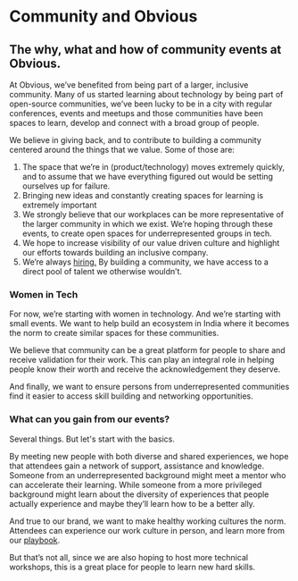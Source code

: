 # Community and Obvious

## **The why, what and how of community events at Obvious.**

At Obvious, we’ve benefited from being part of a larger, inclusive community. Many of us started learning about technology by being part of open-source communities, we’ve been lucky to be in a city with regular conferences, events and meetups and those communities have been spaces to learn, develop and connect with a broad group of people.

We believe in giving back, and to contribute to building a community centered around the things that we value. Some of those are:

1. The space that we’re in \(product/technology\) moves extremely quickly, and to assume that we have everything figured out would be setting ourselves up for failure.
2. Bringing new ideas and constantly creating spaces for learning is extremely important
3. We strongly believe that our workplaces can be more representative of the larger community in which we exist. We’re hoping through these events, to create open spaces for underrepresented groups in tech. 
4. We hope to increase visibility of our value driven culture and highlight our efforts towards building an inclusive company.
5. We’re always [hiring.](https://jobs.obvious.in/) By building a community, we have access to a direct pool of talent we otherwise wouldn’t.

### Women in Tech

For now, we’re starting with women in technology. And we’re starting with small events. We want to help build an ecosystem in India where it becomes the norm to create similar spaces for these communities. 

We believe that community can be a great platform for people to share and receive validation for their work. This can play an integral role in helping people know their worth and receive the acknowledgement they deserve. 

And finally, we want to ensure persons from underrepresented communities find it easier to access skill building and networking opportunities.

### What can you gain from our events?

Several things. But let's start with the basics. 

By meeting new people with both diverse and shared experiences, we hope that attendees gain a network of support, assistance and knowledge. Someone from an underrepresented background might meet a mentor who can accelerate their learning. While someone from a more privileged background might learn about the diversity of experiences that people actually experience and maybe they’ll learn how to be a better ally. 

And true to our brand, we want to make healthy working cultures the norm. Attendees can experience our work culture in person, and learn more from our [playbook](https://playbook.obvious.in/).

But that’s not all, since we are also hoping to host more technical workshops, this is a great place for people to learn new hard skills.

